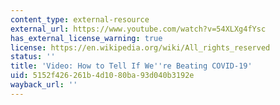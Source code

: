 ```yaml
---
content_type: external-resource
external_url: https://www.youtube.com/watch?v=54XLXg4fYsc
has_external_license_warning: true
license: https://en.wikipedia.org/wiki/All_rights_reserved
status: ''
title: 'Video: How to Tell If We''re Beating COVID-19'
uid: 5152f426-261b-4d10-80ba-93d040b3192e
wayback_url: ''
---
```

